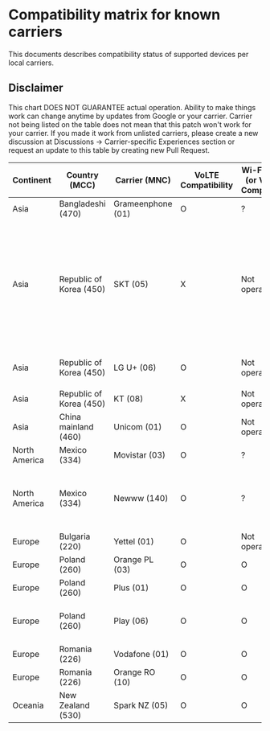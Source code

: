 # Compatibility matrix for known carriers

This documents describes compatibility status of supported devices per local carriers.

## Disclaimer

This chart DOES NOT GUARANTEE actual operation. Ability to make things work can change anytime by updates from Google or your carrier.
Carrier not being listed on the table does not mean that this patch won't work for your carrier. If you made it work from unlisted carriers, please create a new discussion at Discussions -> Carrier-specific Experiences section or request an update to this table by creating new Pull Request.

| Continent     | Country (MCC)           | Carrier (MNC)     | VoLTE Compatibility | Wi-Fi Calling (or VoWiFi) Compatibility | Notes                                                                                                                                        |
| ------------- | ----------------------- | ----------------- | ------------------- | --------------------------------------- | -------------------------------------------------------------------------------------------------------------------------------------------- |
| Asia          | Bangladeshi (470)       | Grameenphone (01) | O                   | ?                                       | [Reference](https://github.com/kyujin-cho/pixel-volte-patch/discussions/1#discussioncomment-4940003)                                         |
| Asia          | Republic of Korea (450) | SKT (05)          | X                   | Not operational                         | OMD를 `OMD 기타LTE핸드셋_VOLTE` 혹은 `OMD Default5G` 로 등록할 경우 IMS는 활성화되나 불안정한 상태                                           |
| Asia          | Republic of Korea (450) | LG U+ (06)        | O                   | Not operational                         | OMD 등록을 해제하여야 작동                                                                                                                   |
| Asia          | Republic of Korea (450) | KT (08)           | X                   | Not operational                         |                                                                                                                                              |
| Asia          | China mainland (460) | Unicom (01)           | O                   | Not operational                         |                                                                                                                                              |
| North America | Mexico (334)            | Movistar (03)     | O                   | ?                                       | [Reference](https://github.com/kyujin-cho/pixel-volte-patch/discussions/1#discussioncomment-5014817)                                         |
| North America | Mexico (334)            | Newww (140)       | O                   | ?                                       | Need to register device to the carrier. [Reference](https://github.com/kyujin-cho/pixel-volte-patch/discussions/1#discussioncomment-4988569) |
| Europe        | Bulgaria (220)          | Yettel (01)       | O                   | Not operational                         | [Reference](https://github.com/kyujin-cho/pixel-volte-patch/discussions/1#discussioncomment-5012767)                                         |
| Europe        | Poland (260)            | Orange PL (03)    | O                   | O                                       | [Reference](https://github.com/kyujin-cho/pixel-volte-patch/issues/17)                                                                       |
| Europe        | Poland (260)            | Plus (01)         | O                   | O                                       | [Reference](https://github.com/kyujin-cho/pixel-volte-patch/issues/17)                                                                       |
| Europe        | Poland (260)            | Play (06)         | O                   | O                                       | Need to set APN as `ims`. [Reference](https://github.com/kyujin-cho/pixel-volte-patch/issues/17)                                             |
| Europe        | Romania (226)           | Vodafone (01)     | O                   | O                                       | [Reference](https://github.com/kyujin-cho/pixel-volte-patch/discussions/6)                                                                   |
| Europe        | Romania (226)           | Orange RO (10)    | O                   | O                                       | [Reference](https://github.com/kyujin-cho/pixel-volte-patch/discussions/6)                                                                   |
| Oceania          | New Zealand (530)       | Spark NZ (05) | O                   | O                                       | [Reference](https://github.com/kyujin-cho/pixel-volte-patch/discussions/1#discussioncomment-4940003)      